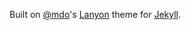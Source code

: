 Built on [@mdo](https://twitter.com/mdo)'s [Lanyon](https://github.com/poole/lanyon) theme for [Jekyll](http://jekyllrb.com).